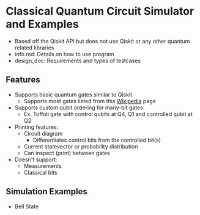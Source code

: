 # Classical Quantum Circuit Simulator and Examples

* Based off the Qiskit API but does not use Qiskit or any other quantum related libraries
* info.md: Details on how to use program
* design_doc: Requirements and types of testcases

## Features

* Supports basic quantum gates similar to Qiskit
    * Supports most gates listed from this [Wikipedia](https://en.wikipedia.org/wiki/Quantum_logic_gate) page
* Supports custom qubit ordering for many-bit gates
    * Ex. Toffoli gate with control qubits at Q4, Q1 and controlled qubit at Q2
* Printing features:
    * Circuit diagram
        * Differentiates control bits from the controlled bit(s)
    * Current statevector or probability distribution
    * Can inspect (print) between gates
* Doesn't support:
    * Measurements
    * Classical bits

## Simulation Examples

* Bell State

